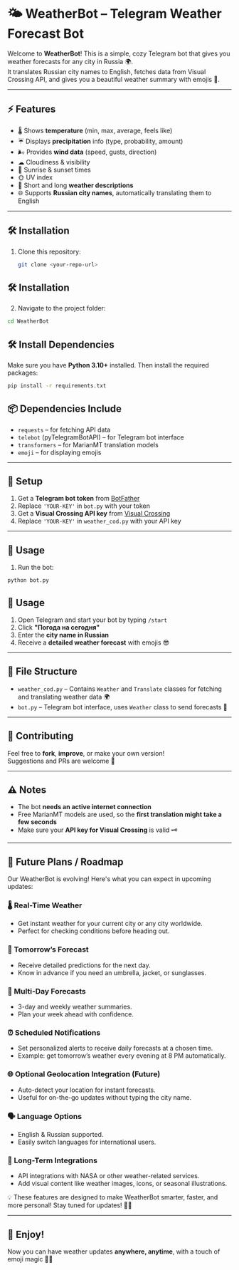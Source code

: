 # 🌤 WeatherBot – Telegram Weather Forecast Bot

Welcome to **WeatherBot**! This is a simple, cozy Telegram bot that gives you weather forecasts for any city in Russia 🌍.  
It translates Russian city names to English, fetches data from Visual Crossing API, and gives you a beautiful weather summary with emojis 🌈.

---

## ⚡ Features

- 🌡 Shows **temperature** (min, max, average, feels like)  
- ☔ Displays **precipitation** info (type, probability, amount)  
- 🌬 Provides **wind data** (speed, gusts, direction)  
- ☁ Cloudiness & visibility  
- 🌅 Sunrise & sunset times  
- 🌞 UV index  
- 📝 Short and long **weather descriptions**  
- 🌐 Supports **Russian city names**, automatically translating them to English  

---

## 🛠 Installation

1. Clone this repository:  
   ```bash
   git clone <your-repo-url>
   ```

## 🛠 Installation

2. Navigate to the project folder:  
```bash
cd WeatherBot
```

## 🛠 Install Dependencies

Make sure you have **Python 3.10+** installed. Then install the required packages:  
```bash
pip install -r requirements.txt
```

## 📦 Dependencies Include

- `requests` – for fetching API data  
- `telebot` (pyTelegramBotAPI) – for Telegram bot interface  
- `transformers` – for MarianMT translation models  
- `emoji` – for displaying emojis  

---

## 🔑 Setup

1. Get a **Telegram bot token** from [BotFather](https://t.me/BotFather)  
2. Replace `'YOUR-KEY'` in `bot.py` with your token  
3. Get a **Visual Crossing API key** from [Visual Crossing](https://www.visualcrossing.com/)  
4. Replace `'YOUR-KEY'` in `weather_cod.py` with your API key  

---

## 📝 Usage

1. Run the bot:  
```bash
python bot.py
```

## 📝 Usage

1. Open Telegram and start your bot by typing `/start`  
2. Click **"Погода на сегодня"**  
3. Enter the **city name in Russian**  
4. Receive a **detailed weather forecast** with emojis 😎  

---

## 📂 File Structure

- `weather_cod.py` – Contains `Weather` and `Translate` classes for fetching and translating weather data 🌍  
- `bot.py` – Telegram bot interface, uses `Weather` class to send forecasts 💬  

---

## 🤝 Contributing

Feel free to **fork**, **improve**, or make your own version!  
Suggestions and PRs are welcome 🚀  

---

## ⚠ Notes

- The bot **needs an active internet connection**  
- Free MarianMT models are used, so the **first translation might take a few seconds**  
- Make sure your **API key for Visual Crossing** is valid 🗝️  

---

## 🚀 Future Plans / Roadmap

Our WeatherBot is evolving! Here's what you can expect in upcoming updates:  

### 🌡️ Real-Time Weather  
- Get instant weather for your current city or any city worldwide.  
- Perfect for checking conditions before heading out.  

### 🌅 Tomorrow’s Forecast  
- Receive detailed predictions for the next day.  
- Know in advance if you need an umbrella, jacket, or sunglasses.  

### 📆 Multi-Day Forecasts  
- 3-day and weekly weather summaries.  
- Plan your week ahead with confidence.  

### ⏰ Scheduled Notifications  
- Set personalized alerts to receive daily forecasts at a chosen time.  
- Example: get tomorrow’s weather every evening at 8 PM automatically.  

### 🌐 Optional Geolocation Integration (Future)  
- Auto-detect your location for instant forecasts.  
- Useful for on-the-go updates without typing the city name.  

### 🗣️ Language Options  
- English & Russian supported.  
- Easily switch languages for international users.  

### 🌠 Long-Term Integrations  
- API integrations with NASA or other weather-related services.  
- Add visual content like weather images, icons, or seasonal illustrations.  

💡 These features are designed to make WeatherBot smarter, faster, and more personal! Stay tuned for updates! 🌈✨


---

## 🎉 Enjoy!

Now you can have weather updates **anywhere, anytime**, with a touch of emoji magic 🌈✨
